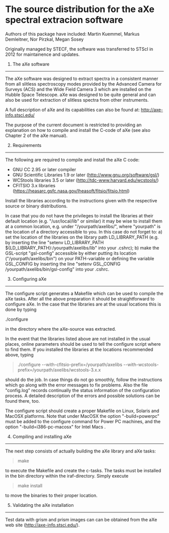 The source distribution for the aXe spectral extracion software
===============================================================

Authors of this package have included:
Martin Kuemmel, Markus Demleitner, Nor Pirzkal, Megan Sosey

Originally managed by STECF, the software was transferred to STScI
in 2012 for maintainence and updates.

1. The aXe software
-------------------
The aXe software was designed to extract spectra in a consistent
manner from all slitless spectroscopy modes provided by the
Advanced Camera for Surveys (ACS)  and the Wide Field Camera 3
which are installed on the Hubble Space Telescope. aXe was designed
to be quite general and can also be used for extraction of slitless
spectra from other instruments.

A full description of aXe and its capabilities can also be found
at: http://axe-info.stsci.edu/

The purpose of the current document is restricted to providing
an explanation on how to compile and install the C-code of aXe
(see also Chapter 2 of the aXe manual).


2. Requirements
---------------
The following are required to compile and install the aXe C code:

- GNU CC 2.95 or later compiler
- GNU Scientific Libraries 1.9 or later (http://www.gnu.org/software/gsl/)
- WCStools libraries 3.5 or later (http://tdc-www.harvard.edu/wcstools/)
- CFITSIO 3.x libraries (https://heasarc.gsfc.nasa.gov/lheasoft/fitsio/fitsio.html)

Install the libraries according to the instructions given with the
respective source or binary distributions.

In case that you do not have the privileges to install the libraries
at their default location (e.g. "/usr/local/lib" or similar) it
may be wise to install them at a common location, e.g. under
"/yourpath/axelibs/", where "yourpath" is the location of a directory
accessible to you. In this case do not forget to:
a) set the location of the libraries on the library path LD_LIBRARY_PATH
   (e.g. by inserting the line
    "setenv  LD_LIBRARY_PATH ${LD_LIBRARY_PATH}:/yourpath/axelibs/lib"
    into your .cshrc);
b) make the GSL-script "gsl-config" accessible by either putting its
   location ("/yourpath/axelibs/bin") on your PATH-variable
   or defining the variable GSL_CONFIG by inserting the
   line "setenv GSL_CONFIG /yourpath/axelibs/bin/gsl-config"
   into your .cshrc.


3. Configuring aXe
------------------
The configure script generates a Makefile which can be used to compile
the aXe tasks. After all the above preparation it should be
straightforward to configure aXe. In the case that the libraries are
at the usual locations this is done by typing

./configure

in the directory where the aXe-source was extracted.

In the event that the libraries listed above are not installed in the
usual places, online parameters should be used to tell the configure
script where to find them. If you installed the libraries at the
locations recommended above, typing

>./configure --with-cfitsio-prefix=/yourpath/axelibs
--with-wcstools-prefix=/yourpath/axelibs/wcstools-3.x.x

should do the job. In case things do not go smoothly, follow the
instructions which go along with the error messages to fix problems.
Also the file "config.log" records continually the status information
of the configuration process. A detailed description of the errors
and possible solutions can be found there, too.

The configure script should create a proper Makefile on Linux, Solaris
and MacOSX platforms. Note that under MacOSX the option "-build=powerpc"
must be added to the  configure command for Power PC machines, and
the option "-build=i386-pc-macosx" for Intel Macs .

4. Compiling and installing aXe
-------------------------------
The next step consists of actually building the aXe library
and aXe tasks:

>make

to execute the Makefile and create the c-tasks. The tasks must be
installed in the bin directory within the iraf-directory. Simply execute

>make install

to move the binaries to their proper location.

5. Validating the aXe installation
----------------------------------
Test data with grism and prism images can can be obtained from the aXe
web site (http://axe-info.stsci.edu/).


